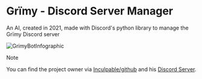 # Grïmy - Discord Server Manager 
An AI, created in 2021, made with Discord's python library to manage the Grïmy Discord server

![GrimyBotInfographic](https://github.com/MenlyCSE/GrimyBotCogs/assets/154091778/76c494e7-1a44-4b59-a03f-d43203a1b695)


> [!NOTE]
> You can find the project owner via [Inculpable/github](https://github.com/Inculpable/Grimy-Bot)
> and his [Discord Server](https://discord.gg/bwJrdyMVCY).


